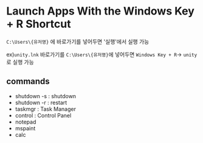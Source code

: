 # Launch Apps With the Windows Key + R Shortcut

`C:\Users\{유저명}` 에 바로가기를 넣어두면 '실행'에서 실행 가능

ex)`unity.lnk` 바로가기를 `C:\Users\{유저명}`에 넣어두면 `Windows Key + R`-> `unity`로 실행 가능


## commands
- shutdown -s : shutdown
- shutdown -r : restart
- taskmgr : Task Manager
- control : Control Panel
- notepad
- mspaint
- calc
